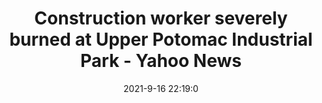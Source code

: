 ---
"title": "Construction worker severely burned at Upper Potomac Industrial Park - Yahoo News"
"date": "2021-9-16 22:19:0"
"feed_name": "GOOGLENEWSCONSTRUCTION"
"feed_website": "https://news.google.com/search?q=construction%2Bincident&hl=en-US&gl=US&ceid=US:en"
"feed_rss": "https://news.google.com/rss/search?q=construction%2Bincident&hl=en-US&gl=US&ceid=US:en"
"link": "https://news.yahoo.com/construction-worker-severely-burned-upper-221900430.html"
"file": "_posts/2021-1-1-430b0a21be0a71fdec87d730add23635a3b3d76c.md"
"accident": "1"
"drilling": "0"
"dead": ""
"injured": ""
---